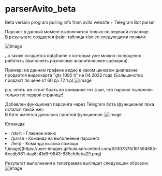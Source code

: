 # parserAvito_beta
Beta version program pulling info from avito website + Telegram Bot parser

Парсинг в данный момент выполняется только по перваой странице. <br>
В результате создается файл-таблица xlsx со следующими полями: 

![image](https://user-images.githubusercontent.com/63307876/161378358-6310137b-977a-45f5-a07d-80e7fc8e20a5.png)

, а также создается dataframe с которым уже можно полноценно работать (выполнять различные аналитические сценарии).

Пример: на данном графике видно в каком ценовом диапазоне продается видеокарта "gtx 1080 ti" на 04.2022 года
(Большинство продают по цене от 60 до 72 т.р)
![image](https://user-images.githubusercontent.com/63307876/161378440-5018e715-a700-4af6-81f8-73c26a150ed1.png)

p.s. опять же стоит брать во внимание тот факт, что парсинг выполнен только по первой странице!

Добавлен функционал парсинга через Telegram бота (функционал пока остался такой же):<br>
В боте имеется довольно простой функционал:
![image](https://user-images.githubusercontent.com/63307876/161594512-c864711a-f338-4beb-a1b0-54ace4d5c399.png)

Команды:<br>
<li>/start - Главное меню </li>
<li>/parse - Команда на выполнение парсинга</li>
<li>/help - Команда вызова помощи</li>
![image](https://user-images.githubusercontent.com/63307876/161594885-6ccdb961-daa6-41d6-9643-835cfdfcba29.png)

Результат выполнения в телеграмме выглядит следующим образом:
![image](https://user-images.githubusercontent.com/63307876/161594319-5d414c0f-a2b1-4d27-bb91-9e79bfa9c602.png)
